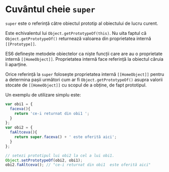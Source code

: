 # Cuvântul cheie `super`

`super` este o referință câtre obiectul prototip al obiectului de lucru curent.

Este echivalentul lui `Object.getPrototypeOf(this)`. Nu uita faptul că `Object.getPrototypeOf()` returnează valoarea din proprietatea internă `[[Prototype]]`.

ES6 definește metodele obiectelor ca niște funcții care are au o proprietate internă `[[HomeObject]]`. Proprietatea internă face referință la obiectul căruia îi aparține.

Orice referință la `super` folosește proprietatea internă `[[HomeObject]]` pentru a determina pașii următori cum ar fi `Object.getPrototypeOf()` asupra valorii stocate de `[[HomeObject]]` cu scopul de a obține, de fapt prototipul.

Un exemplu de utilizare simplu este:

```javascript
var obi1 = {
  faceva(){
    return 'ce-i returnat din obi1 ';
  }
};
var obi2 = {
  faAltceva(){
    return super.faceva() + ' este oferită aici';
  }
};

// setezi prototipul lui obi2 la cel a lui obi1.
Object.setPrototypeOf(obi2, obi1);
obi2.faAltceva(); // "ce-i returnat din obi1  este oferită aici"
```
